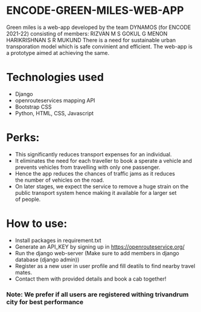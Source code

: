 # ENCODE-GREEN-MILES-WEB-APP

Green miles is a web-app developed by the team DYNAMOS (for ENCODE 2021-22) consisting of members:
RIZVAN M S
GOKUL G MENON
HARIKRISHNAN S
R MUKUND
There is a need for sustainable urban transporation model which is safe convinient and efficient. The web-app is a prototype aimed at achieving the same.

# Technologies used
* Django
* openrouteservices mapping API
* Bootstrap CSS
* Python, HTML, CSS, Javascript

# Perks:
* This significantly reduces transport expenses for an individual.
* It eliminates the need for each traveller to book a sperate a vehicle and prevents vehicles from travelling with only one passenger.
* Hence the app reduces the chances of traffic jams as it reduces the number of vehicles on the road.
* On later stages, we expect the service to remove a huge strain on the public transport system hence making it available for a larger set of people.

# How to use:
* Install packages in requirement.txt
* Generate an API_KEY by signing up in https://openrouteservice.org/
* Run the django web-server (Make sure to add members in django database (django admin))
* Register as a new user in user profile and fill deatils to find nearby travel mates. 
* Contact them with provided details and book a cab together!


### Note: We prefer if all users are registered withing trivandrum city for best performance
